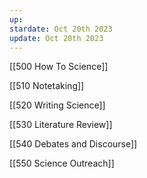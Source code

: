 ```yaml
---
up: 
stardate: Oct 20th 2023
update: Oct 20th 2023
---
```

[[500 How To Science]]

[[510 Notetaking]]

[[520 Writing Science]]

[[530 Literature Review]]

[[540 Debates and Discourse]]

[[550 Science Outreach]]

